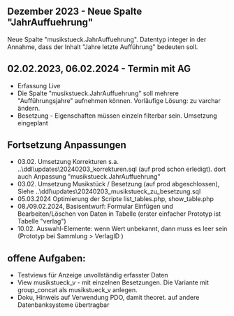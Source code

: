 
## Dezember 2023 - Neue Spalte "JahrAuffuehrung"
Neue Spalte "musikstueck.JahrAuffuehrung". Datentyp integer in der Annahme, dass der Inhalt "Jahre letzte Aufführung" bedeuten soll.  

## 02.02.2023, 06.02.2024 - Termin mit AG
 * Erfassung Live  
 * Die Spalte "musikstueck.JahrAuffuehrung" soll mehrere "Aufführungsjahre" aufnehmen können. Vorläufige Lösung: zu varchar ändern.
 * Besetzung - Eigenschaften müssen einzeln filterbar sein. Umsetzung eingeplant 

## Fortsetzung Anpassungen 
 * 03.02. Umsetzung Korrekturen s.a. ..\ddl\updates\20240203_korrekturen.sql (auf prod schon erledigt). dort auch Anpassung "musikstueck.JahrAuffuehrung"
 * 03.02. Umsetzung Musikstück / Besetzung (auf prod abgeschlossen), Siehe ..\ddl\updates\20240203_musikstueck_zu_besetzung.sql
 * 05.03.2024 Optimierung der Scripte list_tables.php, show_table.php 
 * 08./09.02.2024, Basisentwurf:  Formular Einfügen und Bearbeiten/Löschen von Daten in Tabelle (erster einfacher Prototyp ist Tabelle "verlag") 
 * 10.02. Auswahl-Elemente: wenn Wert unbekannt, dann muss es leer sein (Prototyp bei Sammlung > VerlagID ) 

 ## offene Aufgaben: 
  * Testviews für Anzeige unvollständig erfasster Daten 
  * View musikstueck_v - mit einzelnen Besetzungen. Die Variante mit group_concat als musikstueck_v anlegen. 
  * Doku, Hinweis auf Verwendung PDO, damit theoret. auf andere Datenbanksysteme übertragbar 
   

    
